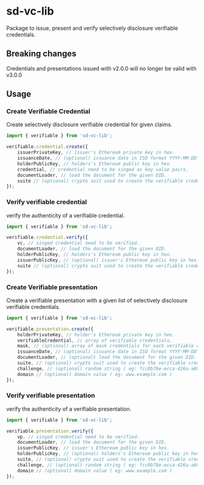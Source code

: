 # sd-vc-lib

Package to issue, present and verify selectively disclosure verifiable credentials.

## Breaking changes

Credentials and presentations issued with v2.0.0 will no longer be valid with v3.0.0

## Usage

### Create Verifiable Credential

Create selectively disclosure verifiable credential for given claims.

```ts
import { verifiable } from 'sd-vc-lib';

verifiable.credential.create({
    issuerPrivateKey, // issuer's Ethereum private key in hex.
    issuanceDate, // (optional) issuance date in ISO format YYYY-MM-DDTHH:mm:ss
    holderPublicKey, // holders's Ethereum public key in hex.
    credential, // credential need to be singed as key value pairs,
    documentLoader, // load the document for the given DID.
    suite // (optional) crypto suit used to create the verifiable credential.
});
```

### Verify verifiable credential

verify the authenticity of a verifiable credential.

```ts
import { verifiable } from 'sd-vc-lib';

verifiable.credential.verify({
    vc, // singed credential need to be verified.
    documentLoader, // load the document for the given DID.
    holderPublicKey, // holders's Ethereum public key in hex.
    issuerPublicKey, // (optional) issuer's Ethereum public key in hex.
    suite // (optional) crypto suit used to create the verifiable credential.
});
```

### Create Verifiable presentation

Create a verifiable presentation with a given list of selectively disclosure verifiable credentials.

```ts
import { verifiable } from 'sd-vc-lib';

verifiable.presentation.create({
    holderPrivateKey, // holder's Ethereum private key in hex.
    verifiableCredential, // array of verifiable credentials.
    mask, // (optional) array of mask credentials for each verifiable credential in key pair format or an empty object.
    issuanceDate, // (optional) issuance date in ISO format YYYY-MM-DDTHH:mm:ss
    documentLoader, // (optional) load the document for the given DID.
    suite, // (optional) crypto suit used to create the verifiable credential.
    challenge, // (optional) random string ( eg: fcc8b78e-ecca-426a-a69f-8e7c927b845f )
    domain // (optional) domain value ( eg: www.example.com )
});
```

### Verify verifiable presentation

verify the authenticity of a verifiable presentation.

```ts
import { verifiable } from 'sd-vc-lib';

verifiable.presentation.verify({
    vp, // singed credential need to be verified.
    documentLoader, // load the document for the given DID.
    issuerPublicKey, // issuer's Ethereum public key in hex.
    holderPublicKey, // (optional) holders's Ethereum public key in hex.
    suite, // (optional) crypto suit used to create the verifiable credential.
    challenge, // (optional) random string ( eg: fcc8b78e-ecca-426a-a69f-8e7c927b845f )
    domain // (optional) domain value ( eg: www.example.com )
});
```
